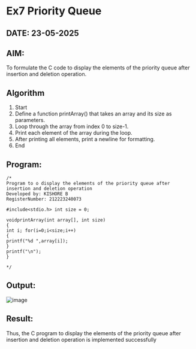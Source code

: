 # Ex7 Priority Queue
## DATE: 23-05-2025
## AIM:
To formulate the C code to display the elements of the priority queue after insertion and deletion operation.

## Algorithm
1.	Start
2.	Define a function printArray() that takes an array and its size as parameters.
3.	Loop through the array from index 0 to size-1.
4.	Print each element of the array during the loop.
5.	After printing all elements, print a newline for formatting.
6.	End

## Program:
```
/*
Program to o display the elements of the priority queue after insertion and deletion operation
Developed by: KISHORE B
RegisterNumber: 212223240073

#include<stdio.h> int size = 0;

voidprintArray(int array[], int size)
{
int i; for(i=0;i<size;i++)
{
printf("%d ",array[i]);
}
printf("\n");
}

*/
```

## Output:

![image](https://github.com/user-attachments/assets/2999c1fb-709d-43c7-830c-ce2ce822b58f)


## Result:
Thus, the C program to display the elements of the priority queue after insertion and deletion operation is implemented successfully
